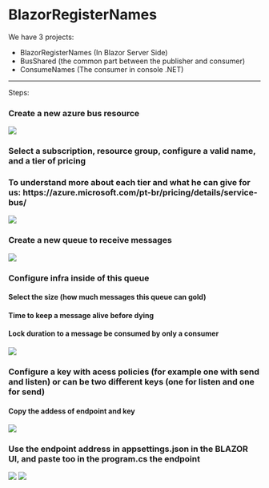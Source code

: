 # BlazorRegisterNames

We have 3 projects:
- BlazorRegisterNames (In Blazor Server Side)
- BusShared (the common part between the publisher and consumer)
- ConsumeNames (The consumer in console .NET)

<hr/>

Steps:

<h3>Create a new azure bus resource</h3>
<img src="https://user-images.githubusercontent.com/54090940/172480757-b24f5049-35f9-4b82-ab96-1f97303dc062.png">

<h3>Select a subscription, resource group, configure a valid name, and a tier of pricing</h3>
<h3> To understand more about each tier and what he can give for us: https://azure.microsoft.com/pt-br/pricing/details/service-bus/</h3>
<img src="https://user-images.githubusercontent.com/54090940/172480968-fa509a6e-17f3-4b11-9c68-72dcc6038cc6.png">

<h3>Create a new queue to receive messages</h3>
<img src="https://user-images.githubusercontent.com/54090940/172481297-1e397ebc-2834-4e60-9de2-e1fa8c257fbf.png">

<h3>Configure infra inside of this queue</h3>
<h4>Select the size (how much messages this queue can gold)</h4>
<h4>Time to keep a message alive before dying</h4>
<h4>Lock duration to a message be consumed by only a consumer</h4>
<img src="https://user-images.githubusercontent.com/54090940/172481457-032c5587-41fb-42dc-b2bc-14c13c4eef83.png">

<h3>Configure a key with acess policies (for example one with send and listen) or can be two different keys (one for listen and one for send)</h3>
<h4>Copy the addess of endpoint and key</h4>
<img src="https://user-images.githubusercontent.com/54090940/172481916-d2920d3f-37e1-496a-8fd9-dd6509afca8d.png">

<h3>Use the endpoint address in appsettings.json in the BLAZOR UI, and paste too in the program.cs the endpoint</h3>
<img src="https://user-images.githubusercontent.com/54090940/172482148-99bcbbf3-2126-4f8e-be34-b7b256e8a7cf.png">
<img src="https://user-images.githubusercontent.com/54090940/172482161-e707f94d-da93-434a-9964-6a08680eed7a.png">


